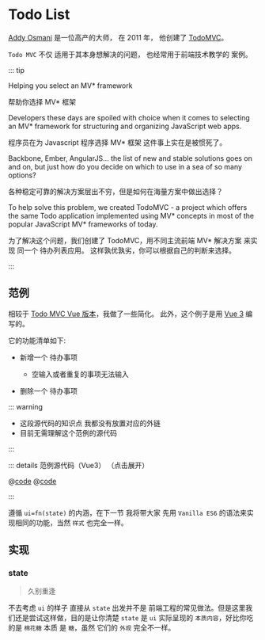 # Todo List

[Addy Osmani](https://twitter.com/addyosmani) 是一位高产的大师， 在 2011 年， 他创建了 [TodoMVC](https://github.com/tastejs/todomvc)。

`Todo MVC` 不仅 适用于其本身想解决的问题， 也经常用于前端技术教学的 案例。

::: tip

Helping you select an MV\* framework

帮助你选择 MV\* 框架

Developers these days are spoiled with choice when it comes to selecting an MV\* framework for structuring and organizing JavaScript web apps.

程序员在为 Javascript 程序选择 MV\* 框架 这件事上实在是被惯死了。

Backbone, Ember, AngularJS... the list of new and stable solutions goes on and on, but just how do you decide on which to use in a sea of so many options?

各种稳定可靠的解决方案层出不穷，但是如何在海量方案中做出选择？

To help solve this problem, we created TodoMVC - a project which offers the same Todo application implemented using MV* concepts in most of the popular JavaScript MV* frameworks of today.

为了解决这个问题，我们创建了 TodoMVC，用不同主流前端 MV\* 解决方案 来实现 同一个 待办列表应用。 这样孰优孰劣，你可以根据自己的判断来选择。

:::

## 范例

相较于 [Todo MVC Vue 版本](https://todomvc.com/examples/vue/)，我做了一些简化。 此外，这个例子是用 [Vue 3](https://staging-cn.vuejs.org/guide/introduction.html) 编写的。

它的功能清单如下:

- 新增一个 待办事项

  - 空输入或者重复的事项无法输入

- 删除一个 待办事项

<MyTodoList/>

::: warning

- 这段源代码的知识点 我都没有放置对应的外链
- 目前无需理解这个范例的源代码

:::

::: details 范例源代码（Vue3） （点击展开）

@[code](../../.vuepress/components/MyTodoList.vue)
@[code](../../.vuepress/components/MyTodoList.store.js)

:::

遵循 `ui=fn(state)` 的内涵，在下一节 我将带大家 先用 `Vanilla ES6` 的语法来实现相同的功能，当然 `样式` 也完全一样。

## 实现

### state

> 久别重逢

不去考虑 `ui` 的样子 直接从 `state` 出发并不是 前端工程的常见做法。但是这里我们还是尝试这样做，目的是让你清楚 `state` 是 `ui` 实际呈现的 `本质内容`，好比你吃的是 `棉花糖` 本质 是 `糖`，虽然 它们的 `外观` 完全不一样。
